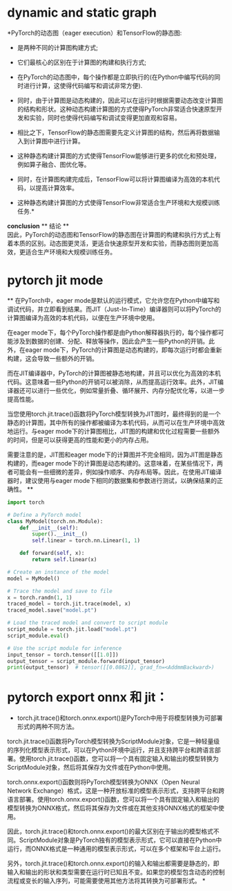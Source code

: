 # dynamic and static graph
*PyTorch的动态图（eager execution）和TensorFlow的静态图:
- 是两种不同的计算图构建方式;
- 它们最核心的区别在于计算图的构建和执行方式;
- 在PyTorch的动态图中，每个操作都是立即执行的(在Python中编写代码的同时进行计算，这使得代码编写和调试非常方便).
- 同时，由于计算图是动态构建的，因此可以在运行时根据需要动态改变计算图的结构和形状。这种动态构建计算图的方式使得PyTorch非常适合快速原型开发和实验，同时也使得代码编写和调试变得更加直观和容易。

- 相比之下，TensorFlow的静态图需要先定义计算图的结构，然后再将数据输入到计算图中进行计算。
- 这种静态构建计算图的方式使得TensorFlow能够进行更多的优化和预处理，例如算子融合、图优化等。
- 同时，在计算图构建完成后，TensorFlow可以将计算图编译为高效的本机代码，以提高计算效率。
- 这种静态构建计算图的方式使得TensorFlow非常适合生产环境和大规模训练任务.*

**conclusion**
** 结论 **<br>
因此，PyTorch的动态图和TensorFlow的静态图在计算图的构建和执行方式上有着本质的区别。动态图更灵活，更适合快速原型开发和实验，而静态图则更加高效，更适合生产环境和大规模训练任务。

# pytorch jit mode
** 在PyTorch中，eager mode是默认的运行模式，它允许您在Python中编写和调试代码，并立即看到结果。而JIT（Just-In-Time）编译器则可以将PyTorch的计算图编译为高效的本机代码，以便在生产环境中使用。

在eager mode下，每个PyTorch操作都是由Python解释器执行的，每个操作都可能涉及到数据的创建、分配、释放等操作，因此会产生一些Python的开销。此外，在eager mode下，PyTorch的计算图是动态构建的，即每次运行时都会重新构建，这会导致一些额外的开销。

而在JIT编译器中，PyTorch的计算图被静态地构建，并且可以优化为高效的本机代码。这意味着一些Python的开销可以被消除，从而提高运行效率。此外，JIT编译器还可以进行一些优化，例如常量折叠、循环展开、内存分配优化等，以进一步提高性能。

当您使用torch.jit.trace()函数将PyTorch模型转换为JIT图时，最终得到的是一个静态的计算图，其中所有的操作都被编译为本机代码，从而可以在生产环境中高效地运行。与eager mode下的计算图相比，JIT图的构建和优化过程需要一些额外的时间，但是可以获得更高的性能和更小的内存占用。

需要注意的是，JIT图和eager mode下的计算图并不完全相同，因为JIT图是静态构建的，而eager mode下的计算图是动态构建的。这意味着，在某些情况下，两者可能会有一些细微的差异，例如操作顺序、内存布局等。因此，在使用JIT编译器时，建议使用与eager mode下相同的数据集和参数进行测试，以确保结果的正确性。 **

```python
import torch

# Define a PyTorch model
class MyModel(torch.nn.Module):
    def __init__(self):
        super().__init__()
        self.linear = torch.nn.Linear(1, 1)

    def forward(self, x):
        return self.linear(x)

# Create an instance of the model
model = MyModel()

# Trace the model and save to file
x = torch.randn(1, 1)
traced_model = torch.jit.trace(model, x)
traced_model.save("model.pt")

# Load the traced model and convert to script module
script_module = torch.jit.load("model.pt")
script_module.eval()

# Use the script module for inference
input_tensor = torch.tensor([[1.0]])
output_tensor = script_module.forward(input_tensor)
print(output_tensor)  # tensor([[0.0862]], grad_fn=<AddmmBackward>)
```

# pytorch export onnx 和 jit：
* torch.jit.trace()和torch.onnx.export()是PyTorch中用于将模型转换为可部署形式的两种不同方法。

torch.jit.trace()函数将PyTorch模型转换为ScriptModule对象，它是一种轻量级的序列化模型表示形式，可以在Python环境中运行，并且支持跨平台和跨语言部署。使用torch.jit.trace()函数，您可以将一个具有固定输入和输出的模型转换为ScriptModule对象，然后将其保存为文件或在Python中使用。

torch.onnx.export()函数则将PyTorch模型转换为ONNX（Open Neural Network Exchange）格式，这是一种开放标准的模型表示形式，支持跨平台和跨语言部署。使用torch.onnx.export()函数，您可以将一个具有固定输入和输出的模型转换为ONNX格式，然后将其保存为文件或在其他支持ONNX格式的框架中使用。

因此，torch.jit.trace()和torch.onnx.export()的最大区别在于输出的模型格式不同。ScriptModule对象是PyTorch独有的模型表示形式，它可以直接在Python中运行，而ONNX格式是一种通用的模型表示形式，可以在多个框架和平台上运行。

另外，torch.jit.trace()和torch.onnx.export()的输入和输出都需要是静态的，即输入和输出的形状和类型需要在运行时已知且不变。如果您的模型包含动态的控制流程或变长的输入序列，可能需要使用其他方法将其转换为可部署形式。 *



